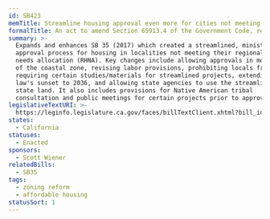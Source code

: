 ```yaml
---
id: SB423
memTitle: Streamline housing approval even more for cities not meeting housing goals
formalTitle: An act to amend Section 65913.4 of the Government Code, relating to land use.
summary: >-
  Expands and enhances SB 35 (2017) which created a streamlined, ministerial
  approval process for housing in localities not meeting their regional housing
  needs allocation (RHNA). Key changes include allowing approvals in more areas
  of the coastal zone, revising labor provisions, prohibiting locals from
  requiring certain studies/materials for streamlined projects, extending the
  law's sunset to 2036, and allowing state agencies to use the streamlining on
  state land. It also includes provisions for Native American tribal
  consultation and public meetings for certain projects prior to approval.
legislativeTextURI: >-
  https://leginfo.legislature.ca.gov/faces/billTextClient.xhtml?bill_id=202320240SB423
states:
  - California
statuses:
  - Enacted
sponsors:
  - Scott Wiener
relatedBills:
  - SB35
tags:
  - zoning reform
  - affordable housing
statusSort: 1
---
```

